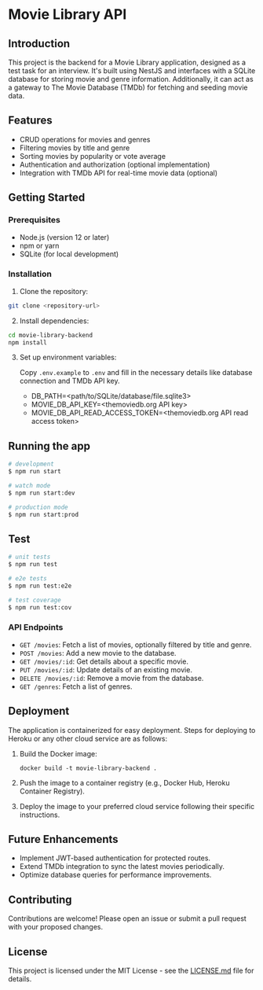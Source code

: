 # Movie Library API

## Introduction

This project is the backend for a Movie Library application, designed as a test task for an interview. It's built using NestJS and interfaces with a SQLite database for storing movie and genre information. Additionally, it can act as a gateway to The Movie Database (TMDb) for fetching and seeding movie data.

## Features

- CRUD operations for movies and genres
- Filtering movies by title and genre
- Sorting movies by popularity or vote average
- Authentication and authorization (optional implementation)
- Integration with TMDb API for real-time movie data (optional)

## Getting Started

### Prerequisites

- Node.js (version 12 or later)
- npm or yarn
- SQLite (for local development)

### Installation

1. Clone the repository:

```bash
git clone <repository-url>
```

2. Install dependencies:

```bash
cd movie-library-backend
npm install
```

3. Set up environment variables:

   Copy `.env.example` to `.env` and fill in the necessary details like database connection and TMDb API key.
   - DB_PATH=<path/to/SQLite/database/file.sqlite3>
   - MOVIE_DB_API_KEY=<themoviedb.org API key>
   - MOVIE_DB_API_READ_ACCESS_TOKEN=<themoviedb.org API read access token>


## Running the app

```bash
# development
$ npm run start

# watch mode
$ npm run start:dev

# production mode
$ npm run start:prod
```

## Test

```bash
# unit tests
$ npm run test

# e2e tests
$ npm run test:e2e

# test coverage
$ npm run test:cov
```

### API Endpoints

- `GET /movies`: Fetch a list of movies, optionally filtered by title and genre.
- `POST /movies`: Add a new movie to the database.
- `GET /movies/:id`: Get details about a specific movie.
- `PUT /movies/:id`: Update details of an existing movie.
- `DELETE /movies/:id`: Remove a movie from the database.
- `GET /genres`: Fetch a list of genres.

## Deployment

The application is containerized for easy deployment. Steps for deploying to Heroku or any other cloud service are as follows:

1. Build the Docker image:

   ```
   docker build -t movie-library-backend .
   ```

2. Push the image to a container registry (e.g., Docker Hub, Heroku Container Registry).

3. Deploy the image to your preferred cloud service following their specific instructions.

## Future Enhancements

- Implement JWT-based authentication for protected routes.
- Extend TMDb integration to sync the latest movies periodically.
- Optimize database queries for performance improvements.

## Contributing

Contributions are welcome! Please open an issue or submit a pull request with your proposed changes.

## License

This project is licensed under the MIT License - see the [LICENSE.md](LICENSE.md) file for details.
